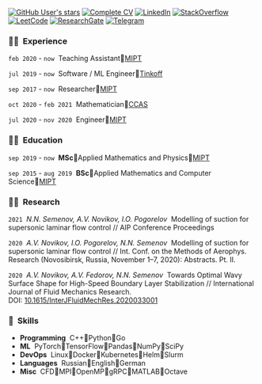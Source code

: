 [![GitHub User's stars](https://img.shields.io/github/stars/nikolai-semenov?affiliations=OWNER%2CCOLLABORATOR&label=%20%E2%AD%90&logo=github&logoColor=white&style=flat)](https://github.com/nikolai-semenov)
[![Complete CV](https://img.shields.io/static/v1?label=%E2%80%A8&message=Complete%20CV&color=grey&style=flat)](https://github.com/nikolai-semenov)
[![LinkedIn](https://img.shields.io/static/v1?label=LinkedIn&message=nikolai-semenov&color=blue&logo=linkedin&logoColor=white&style=flat)](https://www.linkedin.com/in/nikolai-semenov/)
[![StackOverflow](https://img.shields.io/static/v1?label=StackOverflow&message=nik7&color=blue&logo=stackoverflow&logoColor=white&style=flat)](https://stackoverflow.com/users/11914501/nik7)
[![LeetCode](https://img.shields.io/static/v1?label=LeetCode&message=nikolai-semenov&color=blue&logo=leetcode&logoColor=white&style=flat)](https://leetcode.com/nikolai-semenov/)
[![ResearchGate](https://img.shields.io/static/v1?label=ResearchGate&message=Nikolai-Semenov&color=blue&logo=researchgate&logoColor=white&style=flat)](https://www.researchgate.net/profile/Nikolai-Semenov)
[![Telegram](https://img.shields.io/static/v1?label=Telegram&message=nik7even&color=blue&logo=telegram&logoColor=white&style=flat)](https://t.me/nik7even)

[comment]: <> (TODO: Add Coursera & Stepik)

[comment]: <> (![Page visitors]&#40;https://visitor-badge.glitch.me/badge?page_id=nikolai-semenov.readme&#41;)

### 🧑‍💻&nbsp; Experience

`feb 2020` - `now`&nbsp; Teaching Assistant🔹[MIPT](https://mipt.ru/en)

`jul 2019` - `now`&nbsp; Software / ML Engineer🔹[Tinkoff](https://github.com/TinkoffCreditSystems/)

`sep 2017` - `now`&nbsp; Researcher🔹[MIPT](https://mipt.ru/en)

`oct 2020` - `feb 2021`&nbsp; Mathematician🔹[CCAS](http://www.ccas.ru/index-e.htm)

`jul 2020` - `nov 2020`&nbsp; Engineer🔹[MIPT](https://mipt.ru/en)

### 🧑‍🎓&nbsp; Education

`sep 2019` - `now`&nbsp; **MSc**🔹Applied Mathematics and Physics🔹[MIPT](https://mipt.ru/en)

`sep 2015` - `aug 2019`&nbsp; **BSc**🔹Applied Mathematics and Computer Science🔹[MIPT](https://mipt.ru/en)

### 🧑‍🔬&nbsp; Research

`2021`&nbsp; _N.N. Semenov, A.V. Novikov, I.O. Pogorelov_&nbsp; Modelling of suction for supersonic laminar flow control //&nbsp;AIP Conference Proceedings

`2020`&nbsp; _A.V. Novikov, I.O. Pogorelov, N.N. Semenov_&nbsp; Modelling of suction for supersonic laminar flow control //&nbsp;Int. Conf. on the Methods of Aerophys.  Research (Novosibirsk, Russia, November 1–7, 2020): Abstracts. Pt. II.

`2020`&nbsp; _A.V. Novikov, A.V. Fedorov, N.N. Semenov_&nbsp; Towards Optimal Wavy Surface Shape for High-Speed Boundary Layer Stabilization //&nbsp;International Journal of Fluid Mechanics Research. DOI:&nbsp;[10.1615/InterJFluidMechRes.2020033001](https://doi.org/10.1615/InterJFluidMechRes.2020033001)

### 🎨&nbsp; Skills

- **Programming**&nbsp; C++🔹Python🔹Go
- **ML**&nbsp; PyTorch🔹TensorFlow🔹Pandas🔹NumPy🔹SciPy
- **DevOps**&nbsp; Linux🔹Docker🔹Kubernetes🔹Helm🔹Slurm
- **Languages**&nbsp; Russian🔹English🔹German
- **Misc**&nbsp; CFD🔹MPI🔹OpenMP🔹gRPC🔹MATLAB🔹Octave
